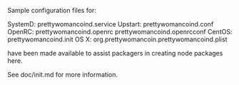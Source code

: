 Sample configuration files for:

SystemD: prettywomancoind.service
Upstart: prettywomancoind.conf
OpenRC:  prettywomancoind.openrc
         prettywomancoind.openrcconf
CentOS:  prettywomancoind.init
OS X:    org.prettywomancoin.prettywomancoind.plist

have been made available to assist packagers in creating node packages here.

See doc/init.md for more information.
